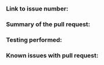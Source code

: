 <!--Please fill in the following template.-->

### Link to issue number:

### Summary of the pull request:

### Testing performed:

### Known issues with pull request:
